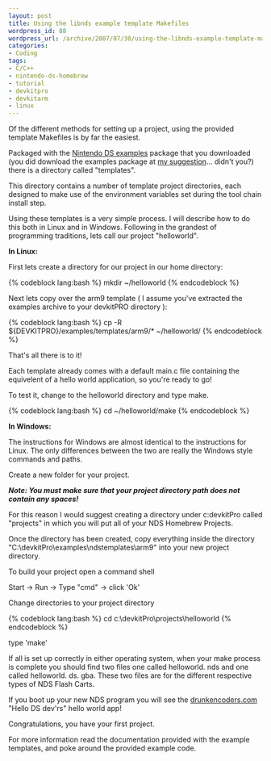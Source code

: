 ```yaml
--- 
layout: post
title: Using the libnds example template Makefiles
wordpress_id: 88
wordpress_url: /archive/2007/07/30/using-the-libnds-example-template-makefiles/
categories: 
- Coding
tags: 
- C/C++
- nintendo-ds-homebrew
- tutorial
- devkitpro
- devkitarm
- linux
---
```


Of the different methods for setting up a project, using the provided template Makefiles is by far the easiest. 

Packaged with the [Nintendo DS examples](http://sourceforge.net/project/showfiles.php?group_id=114505&package_id=159894 "NDS Examples. Windows users should NOT use this. Use the auto updater instead.") package that you downloaded (you did download the examples package at [my suggestion](/archive/2007/07/23/nintendo-ds-homebrew-tools-of-the-trade/ "How to set up a Nintendo DS Homebrew tool chain.")... didn't you?) there is a directory called "templates". 

This directory contains a number of template project directories, each designed to make use of the environment variables set during the tool chain install step. 

Using these templates is a very simple process. 
I will describe how to do this both in Linux and in Windows. 
Following in the grandest of programming traditions, lets call our project "helloworld".

**In Linux:**

First lets create a directory for our project in our home directory:

{% codeblock lang:bash %}
    mkdir ~/helloworld
{% endcodeblock %}

Next lets copy over the arm9 template ( I assume you've extracted the examples archive to your devkitPRO directory ):

{% codeblock lang:bash %}
    cp -R ${DEVKITPRO}/examples/templates/arm9/* ~/helloworld/
{% endcodeblock %}

That's all there is to it!

Each template already comes with a default main.c file containing the equivelent of a hello world application, so you're ready to go!

To test it, change to the helloworld directory and type make.

{% codeblock lang:bash %}
    cd ~/helloworld/make
{% endcodeblock %}

**In Windows:**

The instructions for Windows are almost identical to the instructions for Linux. The only differences between the two are really the Windows style commands and paths. 

Create a new folder for your project. 

_**Note: You must make sure that your project directory path does not contain any spaces!**_

For this reason I would suggest creating a directory under c:devkitPro called "projects" in which you will put all of your NDS Homebrew Projects. 

Once the directory has been created, copy everything inside the directory "C:\devkitPro\examples\ndstemplates\arm9" into your new project directory. 

To build your project open a command shell

Start -&gt; Run -&gt; Type "cmd" -&gt; click 'Ok'

Change directories to your project directory

{% codeblock lang:bash %}
    cd c:\devkitPro\projects\helloworld
{% endcodeblock %}

type 'make'

If all is set up correctly in either operating system, when your make process is complete you should find two files one called helloworld. nds and one called helloworld. ds. gba. These two files are for the different respective types of NDS Flash Carts. 

If you boot up your new NDS program you will see the [drunkencoders.com](http://www.drunkencoders.com/ "The Drunkencoders. com website.") "Hello DS dev'rs" hello world app!

Congratulations, you have your first project. 

For more information read the documentation provided with the example templates, and poke around the provided example code.
